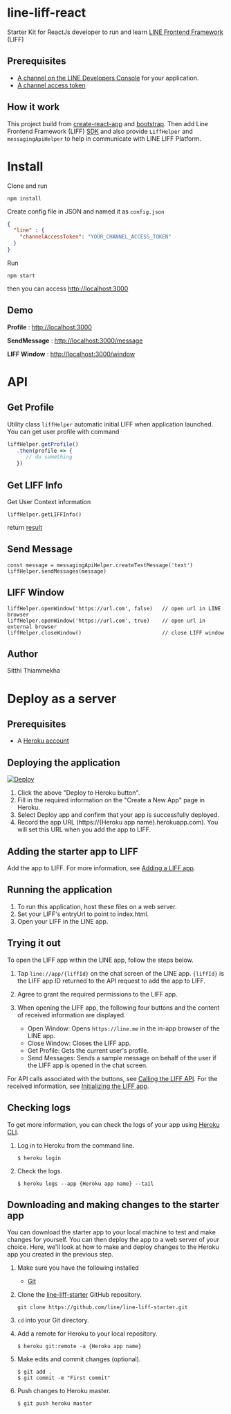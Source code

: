 # line-liff-react
Starter Kit for ReactJs developer to run and learn [LINE Frontend Framework](https://developers.line.me/en/docs/liff/overview/) (LIFF)

## Prerequisites
* [A channel on the LINE Developers Console](https://developers.line.me/en/docs/liff/getting-started/) for your application.
* [A channel access token](https://developers.line.me/en/docs/liff/getting-started/#preparing-channel-access-token)

## How it work
This project build from [create-react-app](https://github.com/facebook/create-react-app) and [bootstrap](https://github.com/facebook/create-react-app/blob/master/packages/react-scripts/template/README.md#adding-bootstrap). Then add Line Frontend Framework (LIFF) [SDK](https://developers.line.me/en/docs/liff/developing-liff-apps/) and also provide `LiffHelper` and `messagingApiHelper` to help in communicate with LINE LIFF Platform.

# Install
Clone and run
```
npm install
```
Create config file in JSON and named it as `config.json`
```json
{
  "line" : {
    "channelAccessToken": "YOUR_CHANNEL_ACCESS_TOKEN"
  }
}
```
Run
```
npm start
```
then you can access [http://localhost:3000](http://localhost:3000)

## Demo
**Profile** : [http://localhost:3000](http://localhost:3000)

**SendMessage** : [http://localhost:3000/message](http://localhost:3000/message)

**LIFF Window** : [http://localhost:3000/window](http://localhost:3000/window)


# API
## Get Profile
Utility class `liffHelper` automatic initial LIFF when application launched. You can get user profile with command
```js
liffHelper.getProfile()
   .then(profile => {
      // do something
   })
```
## Get LIFF Info
Get User Context information
```
liffHelper.getLIFFInfo()
```
return [result](https://developers.line.me/en/reference/liff/#liffinit())

## Send Message
```
const message = messagingApiHelper.createTextMessage('text')
liffHelper.sendMessages(message)
```
## LIFF Window
```
liffHelper.openWindow('https://url.com', false)   // open url in LINE browser
liffHelper.openWindow('https://url.com', true)    // open url in external browser
liffHelper.closeWindow()                          // close LIFF window
```

## Author
Sitthi Thiammekha

# Deploy as a server

## Prerequisites
* A [Heroku account](https://www.heroku.com)

## Deploying the application

[![Deploy](https://www.herokucdn.com/deploy/button.svg)](https://heroku.com/deploy?template=https://github.com/BensonLiao/line-liff-react)

1. Click the above "Deploy to Heroku button".
2. Fill in the required information on the "Create a New App" page in Heroku.
3. Select Deploy app and confirm that your app is successfully deployed.
4. Record the app URL (https://{Heroku app name}.herokuapp.com). You will set this URL when you add the app to LIFF.

## Adding the starter app to LIFF

Add the app to LIFF. For more information, see [Adding a LIFF app](https://developers.line.me/en/docs/liff/registering-liff-apps/).

## Running the application

1. To run this application, host these files on a web server.
2. Set your LIFF's entryUrl to point to index.html.
3. Open your LIFF in the LINE app.


## Trying it out

To open the LIFF app within the LINE app, follow the steps below.

1. Tap `line://app/{liffId}` on the chat screen of the LINE app. `{liffId}` is the LIFF app ID returned to the API request to add the app to LIFF.

2. Agree to grant the required permissions to the LIFF app.

3. When opening the LIFF app, the following four buttons and the content of received information are displayed.

    - Open Window: Opens `https://line.me` in the in-app browser of the LINE app.
    - Close Window: Closes the LIFF app.
    - Get Profile: Gets the current user's profile.
    - Send Messages: Sends a sample message on behalf of the user if the LIFF app is opened in the chat screen.


For API calls associated with the buttons, see [Calling the LIFF API](https://developers.line.me/en/docs/liff/developing-liff-apps#calling-liff-api). For the received information, see [Initializing the LIFF app](https://developers.line.me/en/docs/liff/developing-liff-apps#initializing-liff-app).

## Checking logs

To get more information, you can check the logs of your app using [Heroku CLI][heroku-cli].

1. Log in to Heroku from the command line.

    ```shell
    $ heroku login
    ```

1. Check the logs.

    ```shell
    $ heroku logs --app {Heroku app name} --tail
    ```

## Downloading and making changes to the starter app

You can download the starter app to your local machine to test and make changes for yourself. You can then deploy the app to a web server of your choice. Here, we'll look at how to make and deploy changes to the Heroku app you created in the previous step.

1. Make sure you have the following installed
    - [Git](https://git-scm.com/)

1. Clone the [line-liff-starter](https://github.com/line/line-liff-starter) GitHub repository.

    ```shell
    git clone https://github.com/line/line-liff-starter.git
    ```

1. `cd` into your Git directory.
1. Add a remote for Heroku to your local repository.

    ```shell
    $ heroku git:remote -a {Heroku app name}
    ```

1. Make edits and commit changes (optional).

    ```shell
    $ git add .
    $ git commit -m "First commit"
    ```

1. Push changes to Heroku master.

    ```shell
    $ git push heroku master


[console]: /console/ 
[heroku]: https://www.heroku.com/
[heroku-cli]: https://devcenter.heroku.com/articles/heroku-cli
